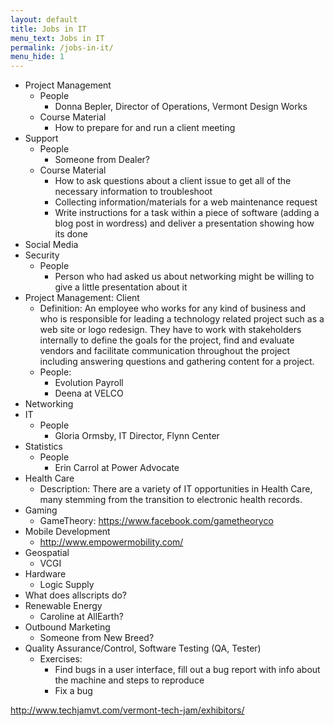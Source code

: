 ```yaml
---
layout: default
title: Jobs in IT
menu_text: Jobs in IT
permalink: /jobs-in-it/
menu_hide: 1
---
```


- Project Management 
    - People
        - Donna Bepler, Director of Operations, Vermont Design Works
    - Course Material
        - How to prepare for and run a client meeting
- Support
    - People
        - Someone from Dealer?
    - Course Material
        - How to ask questions about a client issue to get all of the necessary information to troubleshoot
        - Collecting information/materials for a web maintenance request
        - Write instructions for a task within a piece of software (adding a blog post in wordress) and deliver a presentation showing how its done
- Social Media 
- Security
    - People
        - Person who had asked us about networking might be willing to give a little presentation about it
- Project Management: Client
    - Definition: An employee who works for any kind of business and who is responsible for leading a technology related project such as 
    a web site or logo redesign. They have to work with stakeholders internally to define the goals for the project, find and evaluate vendors
    and facilitate communication throughout the project including answering questions and gathering content for a project.
    - People: 
        - Evolution Payroll
        - Deena at VELCO
- Networking
- IT
    - People
        - Gloria Ormsby, IT Director, Flynn Center
- Statistics
    - People
        - Erin Carrol at Power Advocate
- Health Care
    - Description: There are a variety of IT opportunities in Health Care, many stemming from the transition to electronic health records.
- Gaming
    - GameTheory: https://www.facebook.com/gametheoryco
- Mobile Development
    - http://www.empowermobility.com/
- Geospatial
    - VCGI
- Hardware
    - Logic Supply
- What does allscripts do?
- Renewable Energy
    - Caroline at AllEarth?
- Outbound Marketing
    - Someone from New Breed?
- Quality Assurance/Control, Software Testing (QA, Tester)
    - Exercises:
        - Find bugs in a user interface, fill out a bug report with info about the machine and steps to reproduce
        - Fix a bug

http://www.techjamvt.com/vermont-tech-jam/exhibitors/
